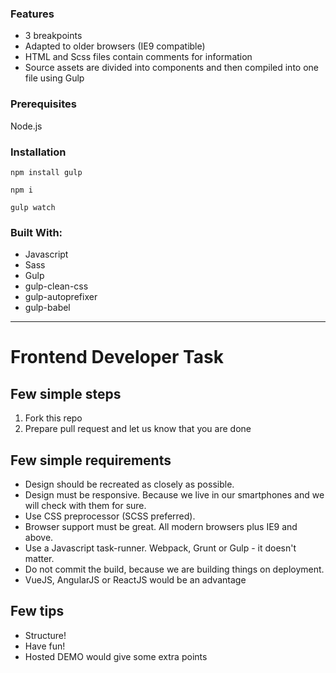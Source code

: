 ### Features
- 3 breakpoints
- Adapted to older browsers (IE9 compatible)
- HTML and Scss files contain comments for information
- Source assets are divided into components and then compiled into one file using Gulp

### Prerequisites
Node.js

### Installation
```
npm install gulp
```

```
npm i 
```

```
gulp watch
```
### Built With:
- Javascript
- Sass
- Gulp
- gulp-clean-css
- gulp-autoprefixer
- gulp-babel

----

# Frontend Developer Task

## Few simple steps

1. Fork this repo
2. Prepare pull request and let us know that you are done

## Few simple requirements

- Design should be recreated as closely as possible.
- Design must be responsive. Because we live in our smartphones and we will check with them for sure.
- Use CSS preprocessor (SCSS preferred).
- Browser support must be great. All modern browsers plus IE9 and above.
- Use a Javascript task-runner. Webpack, Grunt or Gulp - it doesn't matter.
- Do not commit the build, because we are building things on deployment.
- VueJS, AngularJS or ReactJS would be an advantage

## Few tips

- Structure!
- Have fun!
- Hosted DEMO would give some extra points
